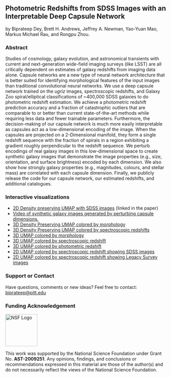 ## Photometric Redshifts from SDSS Images with an Interpretable Deep Capsule Network
by Biprateep Dey, Brett H. Andrews, Jeffrey A. Newman, Yao-Yuan Mao, Markus Michael Rau, and Rongpu Zhou.   
### Abstract   
Studies of cosmology, galaxy evolution, and astronomical transients with current and next-generation wide-field imaging surveys (like LSST) are all critically dependent on estimates of galaxy redshifts from imaging data alone. Capsule networks are a new type of neural network architecture that is better suited for identifying morphological features of the input images than traditional convolutional neural networks. We use a deep capsule network trained on the *ugriz* images, spectroscopic redshifts, and Galaxy Zoo spiral/elliptical classifications of ~400,000 SDSS galaxies to do photometric redshift estimation.  We achieve a photometric redshift prediction accuracy and a fraction of catastrophic outliers that are comparable to or better than current state-of-the-art methods while requiring less data and fewer trainable parameters. Furthermore, the decision-making of our capsule network is much more easily interpretable as capsules act as a low-dimensional encoding of the image. When the capsules are projected on a 2-Dimensional manifold, they form a single redshift sequence with the fraction of spirals in a region exhibiting a gradient roughly perpendicular to the redshift sequence. We perturb encodings of real galaxy images in this low-dimensional space to create synthetic galaxy images that demonstrate the image properties (e.g., size, orientation, and surface brightness) encoded by each dimension. We also show how strongly galaxy properties (e.g., magnitudes, colours, and stellar mass) are correlated with each capsule dimension. Finally, we publicly release the code for our capsule network, our estimated redshifts, and additional catalogues.


### Interactive visualizations
- [2D Density preserving UMAP with SDSS images](https://biprateep.de/encapZulate-1/viz/explore_UMAP_DenseMAP.html) (linked in the paper)
- [Video of synthetic galaxy images generated by perturbing capsule dimensions.](https://biprateep.de/encapZulate-1/viz/tinker_vid.mp4)
- [3D Density Preserving UMAP colored by morphology](https://biprateep.de/encapZulate-1/viz/UMAP_3D_morpho_dens.html)
- [3D Density Preserving UMAP colored by spectroscopic redshifts](https://biprateep.de/encapZulate-1/viz/UMAP_3D_spec_z_dens.html)
- [3D UMAP colored by morphology](https://biprateep.de/encapZulate-1/viz/UMAP_3D_morpho.html)
- [3D UMAP colored by spectroscopic redshift](https://biprateep.de/encapZulate-1/viz/UMAP_3D_spec_z.html)
- [3D UMAP colored by photometric redshift](https://biprateep.de/encapZulate-1/viz/UMAP_3D_photo_z.html)
- [2D UMAP colored by spectroscopic redshift showing SDSS images](https://biprateep.de/encapZulate-1/viz/explore_UMAP.html)
- [2D UMAP colored by spectroscopic redshift showing Legacy Survey images](https://biprateep.de/encapZulate-1/viz/explore_UMAP_LS.html)

### Support or Contact

Have questions, comments or new ideas? Feel free to contact: <biprateep@pitt.edu>

### Funding Acknowledgement
<img src="https://www.nsf.gov/news/mmg/media/images/nsf_logo_f%20(003).jpg" alt="NSF Logo" class="center" width=100px height=100px>

This work was supported by the National Science Foundation under Grant No. **AST-2009251**. Any opinions, findings, and conclusions or recommendations expressed in this material are those of the author(s) and do not necessarily reflect the views of the National Science Foundation.
